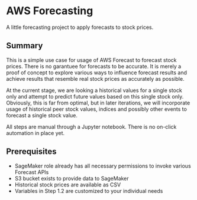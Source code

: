 # AWS Forecasting

A little forecasting project to apply forecasts to stock prices.

## Summary

This is a simple use case for usage of AWS Forecast to forecast stock prices. There is no garantuee for forecasts to be accurate. It is merely a proof of concept to explore various ways to influence forecast results and achieve results that resemble real stock prices as accurately as possible.

At the current stage, we are looking a historical values for a single stock only and attempt to predict future values based on this single stock only. Obviously, this is far from optimal, but in later iterations, we will incorporate usage of historical peer stock values, indices and possibly other events to forecast a single stock value.

All steps are manual through a Jupyter notebook. There is no on-click automation in place yet.

## Prerequisites

* SageMaker role already has all necessary permissions to invoke various Forecast APIs
* S3 bucket exists to provide data to SageMaker
* Historical stock prices are available as CSV
* Variables in Step 1.2 are customized to your individual needs